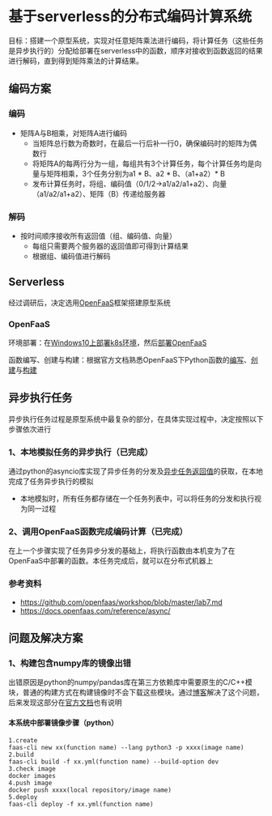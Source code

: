 # 基于serverless的分布式编码计算系统

目标：搭建一个原型系统，实现对任意矩阵乘法进行编码，将计算任务（这些任务是异步执行的）分配给部署在serverless中的函数，顺序对接收到函数返回的结果进行解码，直到得到矩阵乘法的计算结果。

## 编码方案

### 编码

- 矩阵A与B相乘，对矩阵A进行编码
  - 当矩阵总行数为奇数时，在最后一行后补一行0，确保编码时的矩阵为偶数行
  - 将矩阵A的每两行分为一组，每组共有3个计算任务，每个计算任务均是向量与矩阵相乘，3个任务分别为a1 * B、a2 * B、（a1+a2）* B
  - 发布计算任务时，将组、编码值（0/1/2->a1/a2/a1+a2）、向量（a1/a2/a1+a2）、矩阵（B）传递给服务器

### 解码

- 按时间顺序接收所有返回值（组、编码值、向量）
  - 每组只需要两个服务器的返回值即可得到计算结果
  - 根据组、编码值进行解码

## Serverless

经过调研后，决定选用[OpenFaaS](https://www.openfaas.com/)框架搭建原型系统

### OpenFaaS

环境部署：在[Windows10上部署k8s环境](https://juejin.cn/post/6856407118669742094#heading-6)，然后[部署OpenFaaS](https://xinchen.blog.csdn.net/article/details/109805296)

函数编写、创建与构建：根据官方文档熟悉OpenFaaS下Python函数的[编写](https://docs.openfaas.com/tutorials/first-python-function/)、[创建](https://docs.openfaas.com/cli/templates/)与[构建](https://docs.openfaas.com/cli/build/)

## 异步执行任务

异步执行任务过程是原型系统中最复杂的部分，在具体实现过程中，决定按照以下步骤依次进行

### 1、本地模拟任务的异步执行（已完成）

通过python的asyncio库实现了异步任务的分发及[异步任务返回值](https://xubiubiu.com/python3-huo-qu-xie-cheng-fan-hui-zhi/)的获取，在本地完成了任务异步执行的模拟

- 本地模拟时，所有任务都存储在一个任务列表中，可以将任务的分发和执行视为同一过程

### 2、调用OpenFaaS函数完成编码计算（已完成）

在上一个步骤实现了任务异步分发的基础上，将执行函数由本机变为了在OpenFaaS中部署的函数。本任务完成后，就可以在分布式机器上

### 参考资料

- https://github.com/openfaas/workshop/blob/master/lab7.md
- https://docs.openfaas.com/reference/async/

## 问题及解决方案

### 1、构建包含numpy库的镜像出错

出错原因是python的numpy/pandas库在第三方依赖库中需要原生的C/C++模块，普通的构建方式在构建镜像时不会下载这些模块。通过[博客](https://github.com/openfaas/faas/issues/1133)解决了这个问题，后来发现这部分在[官方文档](https://docs.openfaas.com/cli/build/#10-apply-build-options)也有说明

#### 本系统中部署镜像步骤（python）

```
1.create
faas-cli new xx(function name) --lang python3 -p xxxx(image name)
2.build
faas-cli build -f xx.yml(function name) --build-option dev
3.check image
docker images
4.push image
docker push xxxx(local repository/image name)
5.deploy
faas-cli deploy -f xx.yml(function name)
```
